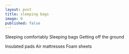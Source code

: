 ```yaml
---
layout: post
title: sleeping bags
image: 0
published: false
---
```


Sleeping comfortably
Sleeping bags
Getting off the ground

Insulated pads
Air mattresses
Foam sheets